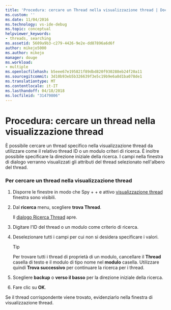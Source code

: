 ```yaml
---
title: 'Procedura: cercare un Thread nella visualizzazione thread | Documenti Microsoft'
ms.custom: ''
ms.date: 11/04/2016
ms.technology: vs-ide-debug
ms.topic: conceptual
helpviewer_keywords:
- threads, searching
ms.assetid: 5609a9b3-c279-4426-9e2e-dd87896a6d6f
author: mikejo5000
ms.author: mikejo
manager: douge
ms.workload:
- multiple
ms.openlocfilehash: b5eee67e195821f89dbd820f930288eb24f20a11
ms.sourcegitcommit: 3d10b93eb5b326639f3e5c19b9e6a8d1ba078de1
ms.translationtype: MT
ms.contentlocale: it-IT
ms.lasthandoff: 04/18/2018
ms.locfileid: "31479806"
---
```

# <a name="how-to-search-for-a-thread-in-threads-view"></a>Procedura: cercare un thread nella visualizzazione thread
È possibile cercare un thread specifico nella visualizzazione thread da utilizzare come il relativo thread ID o un modulo criteri di ricerca. È inoltre possibile specificare la direzione iniziale della ricerca. I campi nella finestra di dialogo verranno visualizzati gli attributi del thread selezionato nell'albero del thread.  
  
### <a name="to-search-for-a-thread-in-threads-view"></a>Per cercare un thread nella visualizzazione thread  
  
1.  Disporre le finestre in modo che Spy + + e attivo [visualizzazione thread](../debugger/threads-view.md) finestra sono visibili.  
  
2.  Dal **ricerca** menu, scegliere **trova Thread**.  
  
     Il [dialogo Ricerca Thread](../debugger/thread-search-dialog-box.md) apre.  
  
3.  Digitare l'ID del thread o un modulo come criterio di ricerca.  
  
4.  Deselezionare tutti i campi per cui non si desidera specificare i valori.  
  
    > [!TIP]
    >  Per trovare tutti i thread di proprietà di un modulo, cancellare il **Thread** casella di testo e il modulo di tipo nome nel **modulo** casella. Utilizzare quindi **Trova successivo** per continuare la ricerca per i thread.  
  
5.  Scegliere **backup** o **verso il basso** per la direzione iniziale della ricerca.  
  
6.  Fare clic su **OK**.  
  
 Se il thread corrispondente viene trovato, evidenziarlo nella finestra di visualizzazione thread.